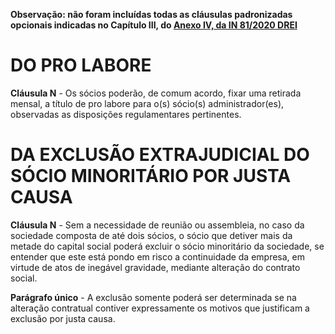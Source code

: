**Observação: não foram incluídas todas as cláusulas padronizadas opcionais indicadas no Capítulo III, do [Anexo IV, da IN 81/2020 DREI](https://www.gov.br/economia/pt-br/assuntos/drei/legislacao/arquivos/legislacoes-federais/AnexoIVLtdanovondice28dez2022.pdf)**

# DO PRO LABORE

**Cláusula N** - Os sócios poderão, de comum acordo, fixar uma retirada mensal, a título de pro labore para o(s) sócio(s) administrador(es), observadas as disposições regulamentares pertinentes.


# DA EXCLUSÃO EXTRAJUDICIAL DO SÓCIO MINORITÁRIO POR JUSTA CAUSA

**Cláusula N** - Sem a necessidade de reunião ou assembleia, no caso da sociedade composta de até dois sócios, o sócio que detiver mais da metade do capital social poderá excluir o sócio minoritário da sociedade, se entender que este está pondo em risco a continuidade da empresa, em virtude de atos de inegável gravidade, mediante alteração do contrato social.

**Parágrafo único** - A exclusão somente poderá ser determinada se na alteração contratual contiver expressamente os motivos que justificam a exclusão por justa causa.